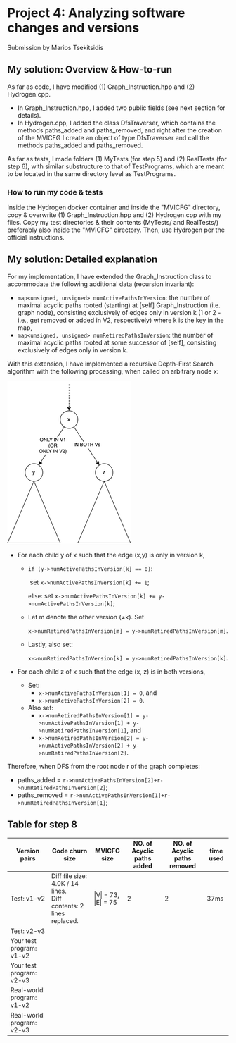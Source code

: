 # Project 4: Analyzing software changes and versions

Submission by Marios Tsekitsidis

## My solution: Overview & How-to-run

As far as code, I have modified (1) Graph_Instruction.hpp and (2) Hydrogen.cpp.

- In Graph_Instruction.hpp, I added two public fields (see next section for details).
- In Hydrogen.cpp, I added the class DfsTraverser, which contains the methods paths_added and paths_removed, and right after the creation of the MVICFG I create an object of type DfsTraverser and call the methods paths_added and paths_removed.

As far as tests, I made folders (1) MyTests (for step 5) and (2) RealTests (for step 6), with similar substructure to that of TestPrograms, which are meant to be located in the same directory level as TestPrograms.

### How to run my code & tests

Inside the Hydrogen docker container and inside the "MVICFG" directory, copy & overwrite (1) Graph_Instruction.hpp and (2) Hydrogen.cpp with my files. Copy my test directories & their contents (MyTests/ and RealTests/) preferably also inside the "MVICFG" directory. Then, use Hydrogen per the official instructions.

## My solution: Detailed explanation

For my implementation, I have extended the Graph_Instruction class to accommodate the following additional data (recursion invariant):

- `map<unsigned, unsigned> numActivePathsInVersion`:  the number of maximal acyclic paths rooted (starting) at [self] Graph_Instruction (i.e. graph node), consisting exclusively of edges only in version k (1 or 2 - i.e., get removed or added in V2, respectively) where k is the key in the map,
- `map<unsigned, unsigned> numRetiredPathsInVersion`: the number of maximal acyclic paths rooted at some successor of [self], consisting exclusively of edges only in version k.

With this extension, I have implemented a recursive Depth-First Search algorithm with the following processing, when called on arbitrary node x:

![DFS on x](img/dfs_on_x.png)

- For each child y of x such that the edge (x,y) is only in version k,

  - `if (y->numActivePathsInVersion[k] == 0)`:

    ​	set `x->numActivePathsInVersion[k] += 1`;

    `else`:
    	set `x->numActivePathsInVersion[k] += y->numActivePathsInVersion[k]`;

  - Let m denote the other version (≠k). Set

    ​	`x->numRetiredPathsInVersion[m] = y->numRetiredPathsInVersion[m]`.

  - Lastly, also set:

    ​	`x->numRetiredPathsInVersion[k] = y->numRetiredPathsInVersion[k]`.

- For each child z of x such that the edge (x, z) is in both versions,
  - Set:
    - `x->numActivePathsInVersion[1] = 0`, and
    - `x->numActivePathsInVersion[2] = 0`.
  - Also set:
    - `x->numRetiredPathsInVersion[1] = y->numActivePathsInVersion[1] + y->numRetiredPathsInVersion[1]`, and
    - `x->numRetiredPathsInVersion[2] = y->numActivePathsInVersion[2] + y->numRetiredPathsInVersion[2]`.

Therefore, when DFS from the root node r of the graph completes:

- paths_added = `r->numActivePathsInVersion[2]+r->numRetiredPathsInVersion[2]`;
- paths_removed = `r->numActivePathsInVersion[1]+r->numRetiredPathsInVersion[1]`;

## Table for step 8

| Version pairs             | Code churn size                                              | MVICFG size                 | NO. of Acyclic paths added | NO. of Acyclic paths removed | time used |
| ------------------------- | ------------------------------------------------------------ | --------------------------- | -------------------------- | ---------------------------- | --------- |
| Test: v1-v2               | Diff file size: 4.0K / 14 lines.<br />Diff contents: 2 lines replaced. | \|V\| = 73,<br />\|E\| = 75 | 2                          | 2                            | 37ms      |
| Test: v2-v3               |                                                              |                             |                            |                              |           |
| Your test program: v1-v2  |                                                              |                             |                            |                              |           |
| Your test program: v2-v3  |                                                              |                             |                            |                              |           |
| Real-world program: v1-v2 |                                                              |                             |                            |                              |           |
| Real-world program: v2-v3 |                                                              |                             |                            |                              |           |

